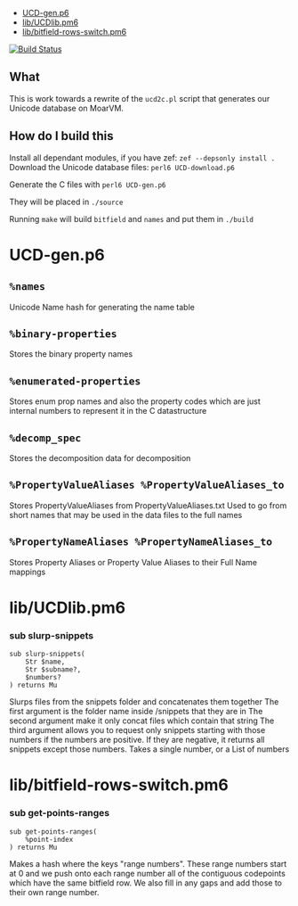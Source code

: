 * [UCD-gen.p6](#ucdgenp6)
* [lib/UCDlib.pm6](#libucdlibpm6)
* [lib/bitfield-rows-switch.pm6](#libbitfieldrowsswitchpm6)

[![Build Status](https://travis-ci.org/samcv/UCD.svg?branch=master)](https://travis-ci.org/samcv/UCD)

## What
This is work towards a rewrite of the `ucd2c.pl` script that generates our
Unicode database on MoarVM.

## How do I build this
Install all dependant modules, if you have zef:
`zef --depsonly install .`
Download the Unicode database files:
`perl6 UCD-download.p6`

Generate the C files with
`perl6 UCD-gen.p6`

They will be placed in `./source`

Running `make` will build `bitfield` and `names` and put them in `./build`

# UCD-gen.p6

`%names`
--------

Unicode Name hash for generating the name table

`%binary-properties`
--------------------

Stores the binary property names

`%enumerated-properties`
------------------------

Stores enum prop names and also the property codes which are just internal numbers to represent it in the C datastructure

`%decomp_spec`
--------------

Stores the decomposition data for decomposition

`%PropertyValueAliases %PropertyValueAliases_to`
------------------------------------------------

Stores PropertyValueAliases from PropertyValueAliases.txt Used to go from short names that may be used in the data files to the full names

`%PropertyNameAliases %PropertyNameAliases_to`
----------------------------------------------

Stores Property Aliases or Property Value Aliases to their Full Name mappings
 
# lib/UCDlib.pm6

### sub slurp-snippets

```
sub slurp-snippets(
    Str $name, 
    Str $subname?, 
    $numbers?
) returns Mu
```

Slurps files from the snippets folder and concatenates them together The first argument is the folder name inside /snippets that they are in The second argument make it only concat files which contain that string The third argument allows you to request only snippets starting with those numbers if the numbers are positive. If they are negative, it returns all snippets except those numbers. Takes a single number, or a List of numbers
 
# lib/bitfield-rows-switch.pm6

### sub get-points-ranges

```
sub get-points-ranges(
    %point-index
) returns Mu
```

Makes a hash where the keys "range numbers". These range numbers start at 0 and we push onto each range number all of the contiguous codepoints which have the same bitfield row. We also fill in any gaps and add those to their own range number.
